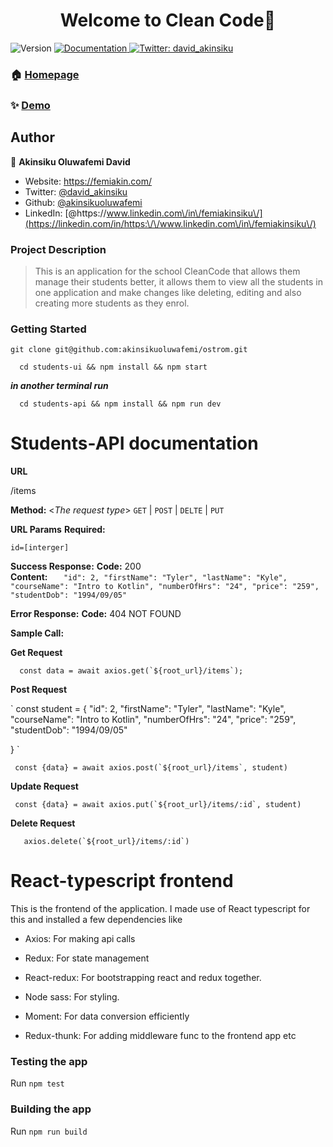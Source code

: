 <h1 align="center">Welcome to Clean Code👋</h1>
<p>
  <img alt="Version" src="https://img.shields.io/badge/version-1.0.0-blue.svg?cacheSeconds=2592000" />
  <a href="https://github.com/akinsikuoluwafemi/ostrom" target="_blank">
    <img alt="Documentation" src="https://img.shields.io/badge/documentation-yes-brightgreen.svg" />
  </a>
  <a href="https://twitter.com/david\_akinsiku" target="_blank">
    <img alt="Twitter: david_akinsiku" src="https://img.shields.io/twitter/follow/david_akinsiku.svg?style=social" />
  </a>
</p>



### 🏠 [Homepage](https://github.com/akinsikuoluwafemi/ostrom)

### ✨ [Demo](https://github.com/akinsikuoluwafemi/ostrom)

## Author

👤 **Akinsiku Oluwafemi David**

* Website: https://femiakin.com/
* Twitter: [@david\_akinsiku](https://twitter.com/david\_akinsiku)
* Github: [@akinsikuoluwafemi](https://github.com/akinsikuoluwafemi)
* LinkedIn: [@https:\/\/www.linkedin.com\/in\/femiakinsiku\/](https://linkedin.com/in/https:\/\/www.linkedin.com\/in\/femiakinsiku\/)

### Project Description

> This is an application for the school CleanCode that allows them manage their students better, it allows them to view all the students in one application and make changes like deleting, editing and also creating more students as they enrol.

### Getting Started
```
git clone git@github.com:akinsikuoluwafemi/ostrom.git
```
```
  cd students-ui && npm install && npm start
```

***in another terminal run***

```
  cd students-api && npm install && npm run dev
```

# Students-API documentation

**URL**

/items

**Method:**
<_The request type_>
`GET` | `POST` | `DELTE` | `PUT`

**URL Params**
**Required:**

`id=[interger]`

**Success Response:**
**Code:** 200 <br/>
**Content:** `    "id": 2,
    "firstName": "Tyler",
    "lastName": "Kyle",
    "courseName": "Intro to Kotlin",
    "numberOfHrs": "24",
    "price": "259",
    "studentDob": "1994/09/05"
`

**Error Response:**
**Code:** 404 NOT FOUND

**Sample Call:**

**Get Request**
```
  const data = await axios.get(`${root_url}/items`);

```

**Post Request**

`
  const student = {
      "id": 2,
      "firstName": "Tyler",
      "lastName": "Kyle",
      "courseName": "Intro to Kotlin",
      "numberOfHrs": "24",
      "price": "259",
      "studentDob": "1994/09/05"

  }
`

```
 const {data} = await axios.post(`${root_url}/items`, student)

```


**Update Request**

```
 const {data} = await axios.put(`${root_url}/items/:id`, student)

```

**Delete Request**

```
   axios.delete(`${root_url}/items/:id`)

```


# React-typescript frontend
This is the frontend of the application. I made use of React typescript for this and installed a few dependencies like


- Axios: For making api calls
- Redux: For state management 
- React-redux: For bootstrapping react and redux together. 
- Node sass: For styling.

- Moment: For data conversion efficiently
- Redux-thunk: For adding middleware func to the frontend app etc


### Testing the app
Run `npm test`

### Building the app

Run `npm run build`
